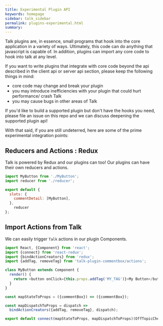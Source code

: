 ```yaml
---
title: Experimental Plugin API
keywords: homepage
sidebar: talk_sidebar
permalink: plugins-experimental.html
summary:
---
```


Talk plugins are, in essence, small programs that hook into the core application in a variety of ways. Ultimately, this code can do anything that javascript is capable of. In addition, plugins can import any core code to hook into talk at any level.

If you want to write plugins that integrate with core code beyond the api described
in the client api or server api section, please keep the following things in mind:

* core code may change and break your plugin
* you may introduce inefficiencies with your plugin that could hurt performance/
crash Talk
* you may cause bugs in other areas of Talk

If you'd like to build a supported plugin but don't have the hooks you need,
please file an issue on this repo and we can discuss deepening the supported
plugin api!

With that said, if you are still undeterred, here are some of the prime
experimental integration points:

## Reducers and Actions : Redux

Talk is powered by Redux and our plugins can too! Our plugins can have their own reducers and actions.

```js
import MyButton from './MyButton';
import reducer from './reducer';

export default {
  slots: {
    commentDetail: [MyButton],
  },
	reducer
};
```

## Import Actions from Talk
We can easily trigger `Talk` actions in our plugin Components.

```js
import React, {Component} from 'react';
import {connect} from 'react-redux';
import {bindActionCreators} from 'redux';
import {addTag, removeTag} from 'talk-plugin-commentbox/actions';

class MyButton extends Component {
  render() {
    return <button onClick={this.props.addTag('MY_TAG')}>My Button</button>;
  }
}

const mapStateToProps = ({commentBox}) => ({commentBox});

const mapDispatchToProps = dispatch =>
  bindActionCreators({addTag, removeTag}, dispatch);

export default connect(mapStateToProps, mapDispatchToProps)(OffTopicCheckbox);
```
